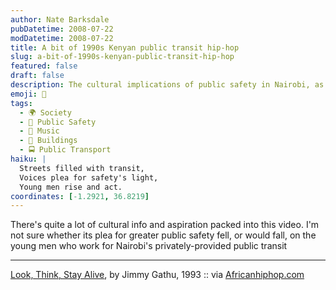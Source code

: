 ```yaml
---
author: Nate Barksdale
pubDatetime: 2008-07-22
modDatetime: 2008-07-22
title: A bit of 1990s Kenyan public transit hip-hop
slug: a-bit-of-1990s-kenyan-public-transit-hip-hop
featured: false
draft: false
description: The cultural implications of public safety in Nairobi, as highlighted in Jimmy Gathu's impactful 1993 track.
emoji: 🚌
tags:
  - 🌍 Society
  - 🚦 Public Safety
  - 🎵 Music
  - 🏢 Buildings
  - 🚍 Public Transport
haiku: |
  Streets filled with transit,  
  Voices plea for safety's light,  
  Young men rise and act.
coordinates: [-1.2921, 36.8219]
---
```


There's quite a lot of cultural info and aspiration packed into this video. I'm not sure whether its plea for greater public safety fell, or would fall, on the young men who work for Nairobi's privately-provided public transit

---

[Look, Think, Stay Alive](http://www.youtube.com/watch?v=XVu96x-SRdM&eurl=http://africanhiphop.com/), by Jimmy Gathu, 1993 :: via [Africanhiphop.com](http://africanhiphop.com/)
